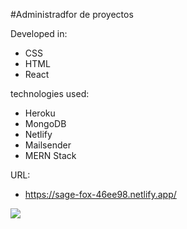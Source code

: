 #Administradfor de proyectos



Developed in:

- CSS
- HTML
- React

technologies used:
- Heroku
- MongoDB
- Netlify
- Mailsender
- MERN Stack


URL:

* https://sage-fox-46ee98.netlify.app/




![](https://user-images.githubusercontent.com/58642814/176076665-ebafc9f7-79d8-4cec-9ad5-50e3a31977c8.PNG)
